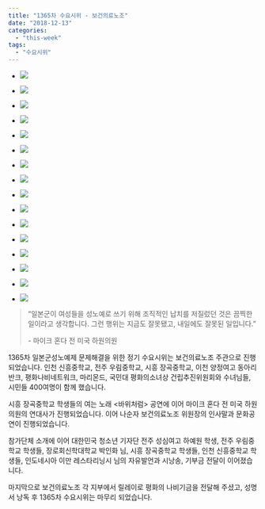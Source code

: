 ```yaml
---
title: "1365차 수요시위 - 보건의료노조"
date: "2018-12-13"
categories: 
  - "this-week"
tags: 
  - "수요시위"
---
```


- ![](http://womenandwar.net/kr/wp-content/uploads/2018/12/1-2-1024x680.jpg)
    
- ![](http://womenandwar.net/kr/wp-content/uploads/2018/12/2-2-1024x680.jpg)
    
- ![](http://womenandwar.net/kr/wp-content/uploads/2018/12/3-2-1024x680.jpg)
    
- ![](http://womenandwar.net/kr/wp-content/uploads/2018/12/4-2-1024x680.jpg)
    
- ![](http://womenandwar.net/kr/wp-content/uploads/2018/12/5-1-1024x680.jpg)
    
- ![](http://womenandwar.net/kr/wp-content/uploads/2018/12/6-1-1024x680.jpg)
    
- ![](http://womenandwar.net/kr/wp-content/uploads/2018/12/7-1-1024x680.jpg)
    
- ![](http://womenandwar.net/kr/wp-content/uploads/2018/12/8-1-1024x680.jpg)
    
- ![](http://womenandwar.net/kr/wp-content/uploads/2018/12/9-1-1024x680.jpg)
    
- ![](http://womenandwar.net/kr/wp-content/uploads/2018/12/10-1-1024x680.jpg)
    
- ![](http://womenandwar.net/kr/wp-content/uploads/2018/12/10-1-1-1024x680.jpg)
    
- ![](http://womenandwar.net/kr/wp-content/uploads/2018/12/11-1024x680.jpg)
    
- ![](http://womenandwar.net/kr/wp-content/uploads/2018/12/12-1024x680.jpg)
    
- ![](http://womenandwar.net/kr/wp-content/uploads/2018/12/13-1024x680.jpg)
    
- ![](http://womenandwar.net/kr/wp-content/uploads/2018/12/14-1024x680.jpg)
    
- ![](http://womenandwar.net/kr/wp-content/uploads/2018/12/15-1024x680.jpg)
    

> “일본군이 여성들을 성노예로 쓰기 위해 조직적인 납치를 저질렀던 것은 끔찍한 일이라고 생각합니다. 그런 행위는 지금도 잘못됐고, 내일에도 잘못된 일입니다.”
> 
> \- 마이크 혼다 전 미국 하원의원

1365차 일본군성노예제 문제해결을 위한 정기 수요시위는 보건의료노조 주관으로 진행되었습니다. 인천 신흥중학교, 전주 우림중학교, 시흥 장곡중학교, 이천 양정여고 동아리 반크, 평화나비네트워크, 마리몬드, 국민대 평화의소녀상 건립추진위원회와 수녀님들, 시민들 400여명이 함께 했습니다.

시흥 장곡중학교 학생들의 여는 노래 <바위처럼> 공연에 이어 마이크 혼다 전 미국 하원의원의 연대사가 진행되었습니다. 이어 나순자 보건의료노조 위원장의 인사말과 문화공연이 진행되었습니다.

참가단체 소개에 이어 대한민국 청소년 기자단 전주 성심여고 하예원 학생, 전주 우림중학교 학생들, 장로회신학대학교 박인화 님, 시흥 장곡중학교 학생들, 인천 신흥중학교 학생들, 인도네시아 이만 레스타리닝시 님의 자유발언과 시낭송, 기부금 전달이 이어졌습니다.

마지막으로 보건의료노조 각 지부에서 릴레이로 평화의 나비기금을 전달해 주셨고, 성명서 낭독 후 1365차 수요시위는 마무리 되었습니다.
